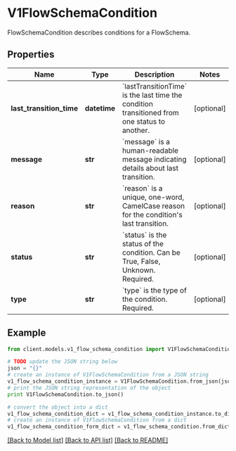 # V1FlowSchemaCondition

FlowSchemaCondition describes conditions for a FlowSchema.

## Properties
Name | Type | Description | Notes
------------ | ------------- | ------------- | -------------
**last_transition_time** | **datetime** | &#x60;lastTransitionTime&#x60; is the last time the condition transitioned from one status to another. | [optional] 
**message** | **str** | &#x60;message&#x60; is a human-readable message indicating details about last transition. | [optional] 
**reason** | **str** | &#x60;reason&#x60; is a unique, one-word, CamelCase reason for the condition&#39;s last transition. | [optional] 
**status** | **str** | &#x60;status&#x60; is the status of the condition. Can be True, False, Unknown. Required. | [optional] 
**type** | **str** | &#x60;type&#x60; is the type of the condition. Required. | [optional] 

## Example

```python
from client.models.v1_flow_schema_condition import V1FlowSchemaCondition

# TODO update the JSON string below
json = "{}"
# create an instance of V1FlowSchemaCondition from a JSON string
v1_flow_schema_condition_instance = V1FlowSchemaCondition.from_json(json)
# print the JSON string representation of the object
print V1FlowSchemaCondition.to_json()

# convert the object into a dict
v1_flow_schema_condition_dict = v1_flow_schema_condition_instance.to_dict()
# create an instance of V1FlowSchemaCondition from a dict
v1_flow_schema_condition_form_dict = v1_flow_schema_condition.from_dict(v1_flow_schema_condition_dict)
```
[[Back to Model list]](../README.md#documentation-for-models) [[Back to API list]](../README.md#documentation-for-api-endpoints) [[Back to README]](../README.md)


